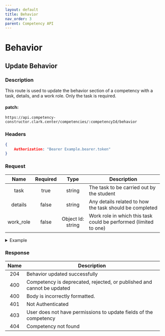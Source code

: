 ```yaml
---
layout: default
title: Behavior
nav_order: 3
parent: Competency API
---
```

# Behavior

## Update Behavior

### Description 

This route is used to update the behavior section of a competency with a task, details, and a work role. Only the task is required.

#### patch:
```http
https://api.competency-constructor.clark.center/competencies/:competencyId/behavior
```

### Headers

```json
{
    Authorization: "Bearer Example.bearer.token"
}
```

### Request

| Name | Required | Type | Description |
|:----:|:-----:|:----:|-----|
| task | true | string | The task to be carried out by the student |
| details | false | string | Any details related to how the task should be completed |
| work_role | false | Object Id: string | Work role in which this task could be performed (limited to one) |

<details closed markdown="block">
  <summary>
    Example
  </summary>

### Example Http request body
```json
{
    body: {
        task: "Google it",
        details: "student must figure it out themselves",
        work_role: "6112745b84804cf5833aa94c",
    }
}
```

### Example Curl request
```bash
curl -X PATCH \
  -H "Content-Type: application/json" \
  -H "Authorization": Bearer Example.bearer.token \
  -d '{ task: "Google it", details: "student must figure it out themselves", work_role: "6112745b84804cf5833aa94c" }' \
  -L "https://api.competency-constructor.clark.center/competencies/6112745b84804cf5833aa94c/behavior"
```
</details>

### Response

| Name | Description |
|:----:|----|
| 204 | Behavior updated successfully |
| 400 | Competency is deprecated, rejected, or published and cannot be updated
| 400 | Body is incorrectly formatted. |
| 401 | Not Authenticated  |
| 403 | User does not have permissions to update fields of the competency |
| 404 | Competency not found |


